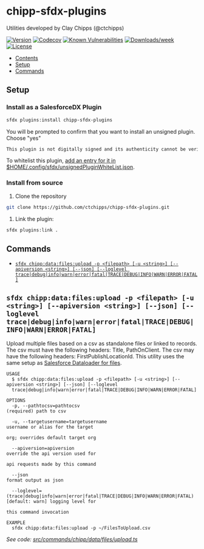 # chipp-sfdx-plugins

Utilities developed by Clay Chipps (@ctchipps)

[![Version](https://img.shields.io/npm/v/chipp-sfdx-plugins.svg)](https://npmjs.org/package/chipp-sfdx-plugins)
[![Codecov](https://codecov.io/gh/ctchipps/chipp-sfdx-plugins/branch/master/graph/badge.svg)](https://codecov.io/gh/ctchipps/chipp-sfdx-plugins)
[![Known Vulnerabilities](https://snyk.io/test/github/ctchipps/chipp-sfdx-plugins/badge.svg)](https://snyk.io/test/github/ctchipps/chipp-sfdx-plugins)
[![Downloads/week](https://img.shields.io/npm/dw/chipp-sfdx-plugins.svg)](https://npmjs.org/package/chipp-sfdx-plugins)
[![License](https://img.shields.io/npm/l/chipp-sfdx-plugins.svg)](https://github.com/ctchipps/chipp-sfdx-plugins/blob/master/package.json)

<!-- toc -->
* [Contents](#contents)
* [Setup](#setup)
* [Commands](#commands)
<!-- tocstop -->
<!-- install -->

## Setup

### **Install as a SalesforceDX Plugin**

```bash  
sfdx plugins:install chipp-sfdx-plugins
```

You will be prompted to confirm that you want to install an unsigned plugin. Choose "yes"

```bash
This plugin is not digitally signed and its authenticity cannot be verified. Continue installation y/n?: y
```

To whitelist this plugin, [add an entry for it in $HOME/.config/sfdx/unsignedPluginWhiteList.json](https://developer.salesforce.com/blogs/2017/10/salesforce-dx-cli-plugin-update.html).

### **Install from source**

1. Clone the repository

```bash  
git clone https://github.com/ctchipps/chipp-sfdx-plugins.git
```

1. Link the plugin:

```bash
sfdx plugins:link .
```

## Commands

<!-- commands -->
* [`sfdx chipp:data:files:upload -p <filepath> [-u <string>] [--apiversion <string>] [--json] [--loglevel trace|debug|info|warn|error|fatal|TRACE|DEBUG|INFO|WARN|ERROR|FATAL]`](#sfdx-chippdatafilesupload--p-filepath--u-string---apiversion-string---json---loglevel-tracedebuginfowarnerrorfataltracedebuginfowarnerrorfatal)

## `sfdx chipp:data:files:upload -p <filepath> [-u <string>] [--apiversion <string>] [--json] [--loglevel trace|debug|info|warn|error|fatal|TRACE|DEBUG|INFO|WARN|ERROR|FATAL]`

Upload multiple files based on a csv as standalone files or linked to records. The csv must have the following headers: Title, PathOnClient. The csv may have the following headers: FirstPublishLocationId. This utility uses the same setup as [Salesforce Dataloader for files](https://help.salesforce.com/articleView?id=000314772&type=1&mode=1).

```
USAGE
  $ sfdx chipp:data:files:upload -p <filepath> [-u <string>] [--apiversion <string>] [--json] [--loglevel 
  trace|debug|info|warn|error|fatal|TRACE|DEBUG|INFO|WARN|ERROR|FATAL]

OPTIONS
  -p, --pathtocsv=pathtocsv                                                         (required) path to csv

  -u, --targetusername=targetusername                                               username or alias for the target
                                                                                    org; overrides default target org

  --apiversion=apiversion                                                           override the api version used for
                                                                                    api requests made by this command

  --json                                                                            format output as json

  --loglevel=(trace|debug|info|warn|error|fatal|TRACE|DEBUG|INFO|WARN|ERROR|FATAL)  [default: warn] logging level for
                                                                                    this command invocation

EXAMPLE
  sfdx chipp:data:files:upload -p ~/FilesToUpload.csv
```

_See code: [src/commands/chipp/data/files/upload.ts](https://github.com/ctchipps/chipp-sfdx-plugins/blob/v0.1.0/src/commands/chipp/data/files/upload.ts)_
<!-- commandsstop -->
